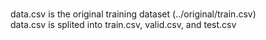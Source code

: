 #
data.csv is the original training dataset (../original/train.csv) \
data.csv is splited into train.csv, valid.csv, and test.csv